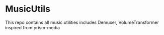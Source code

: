 # MusicUtils
This repo contains all music utilities includes Demuxer, VolumeTransformer inspired from prism-media
